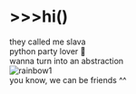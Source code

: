 # \>>>hi()
they called me slava  
python party lover 🤍  
wanna turn into an abstraction  
![rainbow1](https://user-images.githubusercontent.com/73784126/120068063-69053900-c087-11eb-8c30-85d86608b309.gif)  
you know, we can be friends ^^
